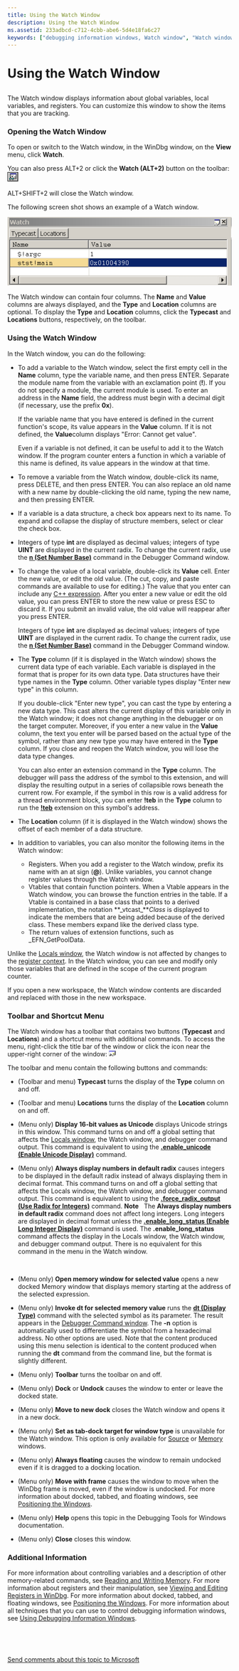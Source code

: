 ```yaml
---
title: Using the Watch Window
description: Using the Watch Window
ms.assetid: 233adbcd-c712-4cbb-abe6-5d4e18fa6c27
keywords: ["debugging information windows, Watch window", "Watch window", "memory, Watch window"]
---
```


# Using the Watch Window


## <span id="ddk_watch_window_dbg"></span><span id="DDK_WATCH_WINDOW_DBG"></span>


The Watch window displays information about global variables, local variables, and registers. You can customize this window to show the items that you are tracking.

### <span id="opening_the_watch_window"></span><span id="OPENING_THE_WATCH_WINDOW"></span>Opening the Watch Window

To open or switch to the Watch window, in the WinDbg window, on the **View** menu, click **Watch**.

You can also press ALT+2 or click the **Watch (ALT+2)** button on the toolbar: ![screen shot of the watch button](images/tbwatch.png)

ALT+SHIFT+2 will close the Watch window.

The following screen shot shows an example of a Watch window.

![screen shot of the watch window ](images/window-watch.png)

The Watch window can contain four columns. The **Name** and **Value** columns are always displayed, and the **Type** and **Location** columns are optional. To display the **Type** and **Location** columns, click the **Typecast** and **Locations** buttons, respectively, on the toolbar.

### <span id="using_the_watch_window"></span><span id="USING_THE_WATCH_WINDOW"></span>Using the Watch Window

In the Watch window, you can do the following:

-   To add a variable to the Watch window, select the first empty cell in the **Name** column, type the variable name, and then press ENTER. Separate the module name from the variable with an exclamation point (**!**). If you do not specify a module, the current module is used. To enter an address in the **Name** field, the address must begin with a decimal digit (if necessary, use the prefix **0x**).

    If the variable name that you have entered is defined in the current function's scope, its value appears in the **Value** column. If it is not defined, the **Value**column displays "Error: Cannot get value".

    Even if a variable is not defined, it can be useful to add it to the Watch window. If the program counter enters a function in which a variable of this name is defined, its value appears in the window at that time.

-   To remove a variable from the Watch window, double-click its name, press DELETE, and then press ENTER. You can also replace an old name with a new name by double-clicking the old name, typing the new name, and then pressing ENTER.

-   If a variable is a data structure, a check box appears next to its name. To expand and collapse the display of structure members, select or clear the check box.

-   Integers of type **int** are displayed as decimal values; integers of type **UINT** are displayed in the current radix. To change the current radix, use the [**n (Set Number Base)**](n--set-number-base-.md) command in the Debugger Command window.

-   To change the value of a local variable, double-click its **Value** cell. Enter the new value, or edit the old value. (The cut, copy, and paste commands are available to use for editing.) The value that you enter can include any [C++ expression](c---numbers-and-operators.md). After you enter a new value or edit the old value, you can press ENTER to store the new value or press ESC to discard it. If you submit an invalid value, the old value will reappear after you press ENTER.

    Integers of type **int** are displayed as decimal values; integers of type **UINT** are displayed in the current radix. To change the current radix, use the [**n (Set Number Base)**](n--set-number-base-.md) command in the Debugger Command window.

-   The **Type** column (if it is displayed in the Watch window) shows the current data type of each variable. Each variable is displayed in the format that is proper for its own data type. Data structures have their type names in the **Type** column. Other variable types display "Enter new type" in this column.

    If you double-click "Enter new type", you can cast the type by entering a new data type. This cast alters the current display of this variable only in the Watch window; it does not change anything in the debugger or on the target computer. Moreover, if you enter a new value in the **Value** column, the text you enter will be parsed based on the actual type of the symbol, rather than any new type you may have entered in the **Type** column. If you close and reopen the Watch window, you will lose the data type changes.

    You can also enter an extension command in the **Type** column. The debugger will pass the address of the symbol to this extension, and will display the resulting output in a series of collapsible rows beneath the current row. For example, if the symbol in this row is a valid address for a thread environment block, you can enter **!teb** in the **Type** column to run the [**!teb**](-teb.md) extension on this symbol's address.

-   The **Location** column (if it is displayed in the Watch window) shows the offset of each member of a data structure.

-   In addition to variables, you can also monitor the following items in the Watch window:
    -   Registers. When you add a register to the Watch window, prefix its name with an at sign (**@**). Unlike variables, you cannot change register values through the Watch window.
    -   Vtables that contain function pointers. When a Vtable appears in the Watch window, you can browse the function entries in the table. If a Vtable is contained in a base class that points to a derived implementation, the notation **\_vtcast\_***Class* is displayed to indicate the members that are being added because of the derived class. These members expand like the derived class type.
    -   The return values of extension functions, such as \_EFN\_GetPoolData.

Unlike the [Locals window](locals-window.md), the Watch window is not affected by changes to the [register context](changing-contexts.md#register-context). In the Watch window, you can see and modify only those variables that are defined in the scope of the current program counter.

If you open a new workspace, the Watch window contents are discarded and replaced with those in the new workspace.

### <span id="toolbar_and_shortcut_menu"></span><span id="TOOLBAR_AND_SHORTCUT_MENU"></span>Toolbar and Shortcut Menu

The Watch window has a toolbar that contains two buttons (**Typecast** and **Locations**) and a shortcut menu with additional commands. To access the menu, right-click the title bar of the window or click the icon near the upper-right corner of the window: ![screen shot of the button icon for accessing the watch window toolbar shortcut menu ](images/window-watch-menu.png)

The toolbar and menu contain the following buttons and commands:

-   (Toolbar and menu) **Typecast** turns the display of the **Type** column on and off.

-   (Toolbar and menu) **Locations** turns the display of the **Location** column on and off.

-   (Menu only) **Display 16-bit values as Unicode** displays Unicode strings in this window. This command turns on and off a global setting that affects the [Locals window](locals-window.md), the Watch window, and debugger command output. This command is equivalent to using the [**.enable\_unicode (Enable Unicode Display)**](-enable-unicode--enable-unicode-display-.md) command.

-   (Menu only) **Always display numbers in default radix** causes integers to be displayed in the default radix instead of always displaying them in decimal format. This command turns on and off a global setting that affects the Locals window, the Watch window, and debugger command output. This command is equivalent to using the [**.force\_radix\_output (Use Radix for Integers)**](-force-radix-output--use-radix-for-integers-.md) command.
    **Note**   The **Always display numbers in default radix** command does not affect long integers. Long integers are displayed in decimal format unless the [**.enable\_long\_status (Enable Long Integer Display)**](-enable-long-status--enable-long-integer-display-.md) command is used. The **.enable\_long\_status** command affects the display in the Locals window, the Watch window, and debugger command output. There is no equivalent for this command in the menu in the Watch window.

     

-   (Menu only) **Open memory window for selected value** opens a new docked Memory window that displays memory starting at the address of the selected expression.

-   (Menu only) **Invoke dt for selected memory value** runs the [**dt (Display Type)**](dt--display-type-.md) command with the selected symbol as its parameter. The result appears in the [Debugger Command window](debugger-command-window.md). The **-n** option is automatically used to differentiate the symbol from a hexadecimal address. No other options are used. Note that the content produced using this menu selection is identical to the content produced when running the **dt** command from the command line, but the format is slightly different.

-   (Menu only) **Toolbar** turns the toolbar on and off.

-   (Menu only) **Dock** or **Undock** causes the window to enter or leave the docked state.

-   (Menu only) **Move to new dock** closes the Watch window and opens it in a new dock.

-   (Menu only) **Set as tab-dock target for window type** is unavailable for the Watch window. This option is only available for [Source](source-window.md) or [Memory](memory-window.md) windows.

-   (Menu only) **Always floating** causes the window to remain undocked even if it is dragged to a docking location.

-   (Menu only) **Move with frame** causes the window to move when the WinDbg frame is moved, even if the window is undocked. For more information about docked, tabbed, and floating windows, see [Positioning the Windows](positioning-the-windows.md).

-   (Menu only) **Help** opens this topic in the Debugging Tools for Windows documentation.

-   (Menu only) **Close** closes this window.

### <span id="additional_information"></span><span id="ADDITIONAL_INFORMATION"></span>Additional Information

For more information about controlling variables and a description of other memory-related commands, see [Reading and Writing Memory](reading-and-writing-memory.md). For more information about registers and their manipulation, see [Viewing and Editing Registers in WinDbg](registers-window.md). For more information about docked, tabbed, and floating windows, see [Positioning the Windows](positioning-the-windows.md). For more information about all techniques that you can use to control debugging information windows, see [Using Debugging Information Windows](using-debugging-information-windows.md).

 

 

[Send comments about this topic to Microsoft](mailto:wsddocfb@microsoft.com?subject=Documentation%20feedback%20[debugger\debugger]:%20Using%20the%20Watch%20Window%20%20RELEASE:%20%285/15/2017%29&body=%0A%0APRIVACY%20STATEMENT%0A%0AWe%20use%20your%20feedback%20to%20improve%20the%20documentation.%20We%20don't%20use%20your%20email%20address%20for%20any%20other%20purpose,%20and%20we'll%20remove%20your%20email%20address%20from%20our%20system%20after%20the%20issue%20that%20you're%20reporting%20is%20fixed.%20While%20we're%20working%20to%20fix%20this%20issue,%20we%20might%20send%20you%20an%20email%20message%20to%20ask%20for%20more%20info.%20Later,%20we%20might%20also%20send%20you%20an%20email%20message%20to%20let%20you%20know%20that%20we've%20addressed%20your%20feedback.%0A%0AFor%20more%20info%20about%20Microsoft's%20privacy%20policy,%20see%20http://privacy.microsoft.com/default.aspx. "Send comments about this topic to Microsoft")




